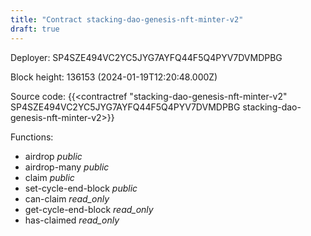 ```yaml
---
title: "Contract stacking-dao-genesis-nft-minter-v2"
draft: true
---
```

Deployer: SP4SZE494VC2YC5JYG7AYFQ44F5Q4PYV7DVMDPBG


 



Block height: 136153 (2024-01-19T12:20:48.000Z)

Source code: {{<contractref "stacking-dao-genesis-nft-minter-v2" SP4SZE494VC2YC5JYG7AYFQ44F5Q4PYV7DVMDPBG stacking-dao-genesis-nft-minter-v2>}}

Functions:

* airdrop _public_
* airdrop-many _public_
* claim _public_
* set-cycle-end-block _public_
* can-claim _read_only_
* get-cycle-end-block _read_only_
* has-claimed _read_only_
